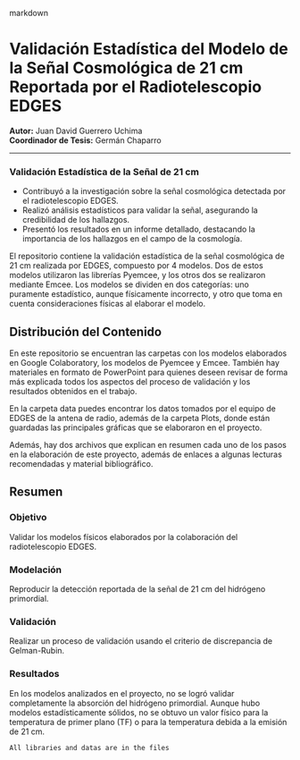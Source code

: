 

markdown
# Validación Estadística del Modelo de la Señal Cosmológica de 21 cm Reportada por el Radiotelescopio EDGES
**Autor:** Juan David Guerrero Uchima  
**Coordinador de Tesis:** Germán Chaparro

---

### **Validación Estadística de la Señal de 21 cm**
- Contribuyó a la investigación sobre la señal cosmológica detectada por el radiotelescopio EDGES.
- Realizó análisis estadísticos para validar la señal, asegurando la credibilidad de los hallazgos.
- Presentó los resultados en un informe detallado, destacando la importancia de los hallazgos en el campo de la cosmología.

El repositorio contiene la validación estadística de la señal cosmológica de 21 cm realizada por EDGES, compuesto por 4 modelos. Dos de estos modelos utilizaron las librerías Pyemcee, y los otros dos se realizaron mediante Emcee. Los modelos se dividen en dos categorías: uno puramente estadístico, aunque físicamente incorrecto, y otro que toma en cuenta consideraciones físicas al elaborar el modelo.

## Distribución del Contenido

En este repositorio se encuentran las carpetas con los modelos elaborados en Google Colaboratory, los modelos de Pyemcee y Emcee. También hay materiales en formato de PowerPoint para quienes deseen revisar de forma más explicada todos los aspectos del proceso de validación y los resultados obtenidos en el trabajo.

En la carpeta data puedes encontrar los datos tomados por el equipo de EDGES de la antena de radio, además de la carpeta Plots, donde están guardadas las principales gráficas que se elaboraron en el proyecto.

Además, hay dos archivos que explican en resumen cada uno de los pasos en la elaboración de este proyecto, además de enlaces a algunas lecturas recomendadas y material bibliográfico.
## Resumen

### Objetivo
Validar los modelos físicos elaborados por la colaboración del radiotelescopio EDGES.

### Modelación
Reproducir la detección reportada de la señal de 21 cm del hidrógeno primordial.

### Validación
Realizar un proceso de validación usando el criterio de discrepancia de Gelman-Rubin.

### Resultados
En los modelos analizados en el proyecto, no se logró validar completamente la absorción del hidrógeno primordial. Aunque hubo modelos estadísticamente sólidos, no se obtuvo un valor físico para la temperatura de primer plano (TF) o para la temperatura debida a la emisión de 21 cm.

```All libraries and datas are in the files```